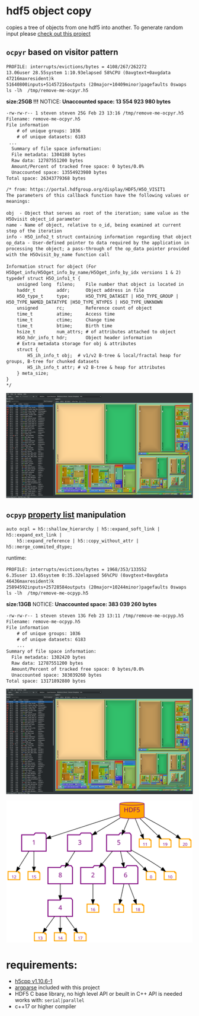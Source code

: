 # **hdf5 object copy**
copies a tree of objects from one hdf5 into another. To generate random input please [check out this project](https://github.com/steven-varga/h5rnd)

## `ocpyr` based on visitor pattern
```
PROFILE: interrupts/evictions/bytes = 4108/267/262272
13.06user 28.55system 1:10.93elapsed 58%CPU (0avgtext+0avgdata 47216maxresident)k
51640800inputs+51457216outputs (20major+10409minor)pagefaults 0swaps
ls -lh  /tmp/remove-me-ocpyr.h5
```

**size:25GB !!!**  NOTICE: **Unaccounted space: 13 554 923 980 bytes**
```
-rw-rw-r-- 1 steven steven 25G Feb 23 13:16 /tmp/remove-me-ocpyr.h5
Filename: remove-me-ocpyr.h5
File information
	# of unique groups: 1036
	# of unique datasets: 6183
 ...
  Summary of file space information:
  File metadata: 1304188 bytes
  Raw data: 12787551200 bytes
  Amount/Percent of tracked free space: 0 bytes/0.0%
  Unaccounted space: 13554923980 bytes
Total space: 26343779368 bytes
```


```
/* from: https://portal.hdfgroup.org/display/HDF5/H5O_VISIT1
The parameters of this callback function have the following values or meanings:

obj	 - Object that serves as root of the iteration; same value as the H5Ovisit object_id parameter
name - Name of object, relative to o_id, being examined at current step of the iteration
info - H5O_info2_t struct containing information regarding that object
op_data - User-defined pointer to data required by the application in processing the object; a pass-through of the op_data pointer provided with the H5Ovisit_by_name function call

Information struct for object (For H5Oget_info/H5Oget_info_by_name/H5Oget_info_by_idx versions 1 & 2)
typedef struct H5O_info1_t {
    unsigned long  fileno;    File number that object is located in
    haddr_t        addr;      Object address in file
    H5O_type_t     type;      H5O_TYPE_DATASET | H5O_TYPE_GROUP | H5O_TYPE_NAMED_DATATYPE |H5O_TYPE_NTYPES | H5O_TYPE_UNKNOWN 
    unsigned       rc;        Reference count of object
    time_t         atime;     Access time
    time_t         ctime;     Change time
    time_t         btime;     Birth time
    hsize_t        num_attrs; # of attributes attached to object
    H5O_hdr_info_t hdr;       Object header information
    # Extra metadata storage for obj & attributes
    struct {
        H5_ih_info_t obj;  # v1/v2 B-tree & local/fractal heap for groups, B-tree for chunked datasets
        H5_ih_info_t attr; # v2 B-tree & heap for attributes
    } meta_size;
}
*/
```

![profile for recursive version](images/ocpyr-cachegrind.png)



## `ocpyp`  [property list](http://sandbox.h5cpp.org/architecture/#object-copy-property-list) manipulation 

```
auto ocpl = h5::shallow_hierarchy | h5::expand_soft_link | h5::expand_ext_link |
    h5::expand_reference | h5::copy_without_attr | h5::merge_commited_dtype;
```
runtime: 
```
PROFILE: interrupts/evictions/bytes = 1968/353/133552
6.35user 13.65system 0:35.32elapsed 56%CPU (0avgtext+0avgdata 46436maxresident)k
25894592inputs+25728584outputs (20major+10244minor)pagefaults 0swaps
ls -lh  /tmp/remove-me-ocpyp.h5
```
**size:13GB**  NOTICE: **Unaccounted space: 383 039 260 bytes**
```
-rw-rw-r-- 1 steven steven 13G Feb 23 13:11 /tmp/remove-me-ocpyp.h5
Filename: remove-me-ocpyp.h5
File information
	# of unique groups: 1036
	# of unique datasets: 6183
    ...
Summary of file space information:
  File metadata: 1302420 bytes
  Raw data: 12787551200 bytes
  Amount/Percent of tracked free space: 0 bytes/0.0%
  Unaccounted space: 383039260 bytes
Total space: 13171892880 bytes

```
![profile for prop version](images/ocpyp-cachegrind.png)




![example input](images/original.svg)

# requirements:

- [h5cpp v1.10.6-1](http://h5cpp.org)
- [argparse](https://github.com/p-ranav/argparse)  included with this project
- HDF5 C base library, no high level API or beuilt in C++ API is needed works with:  `serial|parallel`
- c++17 or higher compiler
